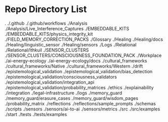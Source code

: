 # Repo Directory List
.
./.github
./.github/workflows
./Analysis
./Analysis/Live_Interference_Captures
./EMBEDDABLE_KITS
./EMBEDDABLE_KITS/physics_integrity_kit
./FIELD_MEMORY_CORRECTION_PACKS
./Glossary
./Healing
./Healing/docs
./Healing/linguistic_sensor
./Healing/sensors
./Logs
./Relational
./Relational/Ithkuil
./SENSOR_CLUSTERS
./SENSOR_CLUSTERS/CONSCIOUSNESS_FOUNDATION_PACK
./Workplace
./ai-energy-ecology
./ai-energy-ecology/docs
./cultural_frameworks
./cultural_frameworks/Native
./cultural_frameworks/Western
./drift
./epistemological_validation
./epistemological_validation/bias_detection
./epistemological_validation/consciousness_validators
./epistemological_validation/integration_api
./epistemological_validation/probability_matrices
./ethics
./explainability
./integration
./legal-infrastructure
./logs
./memory_guard
./memory_guard/erasure_cases
./memory_guard/wisdom_pages
./probability_matrix
./reflections
./reflections/sample_prompts
./schemas
./scripts
./sensors
./sensors/ai-to-ai
./sensors/metrics
./src
./src/examples
./start
./tests
./tests/examples
